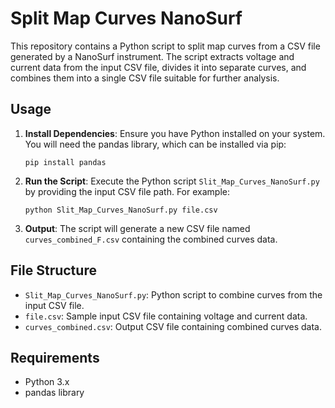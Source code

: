 # Split Map Curves NanoSurf

This repository contains a Python script to split map curves from a CSV file generated by a NanoSurf instrument. The script extracts voltage and current data from the input CSV file, divides it into separate curves, and combines them into a single CSV file suitable for further analysis.

## Usage

1. **Install Dependencies**: Ensure you have Python installed on your system. You will need the pandas library, which can be installed via pip:
    ```
    pip install pandas
    ```

2. **Run the Script**: Execute the Python script `Slit_Map_Curves_NanoSurf.py` by providing the input CSV file path. For example:
    ```
    python Slit_Map_Curves_NanoSurf.py file.csv
    ```

3. **Output**: The script will generate a new CSV file named `curves_combined_F.csv` containing the combined curves data.

## File Structure

- `Slit_Map_Curves_NanoSurf.py`: Python script to combine curves from the input CSV file.
- `file.csv`: Sample input CSV file containing voltage and current data.
- `curves_combined.csv`: Output CSV file containing combined curves data.

## Requirements

- Python 3.x
- pandas library


